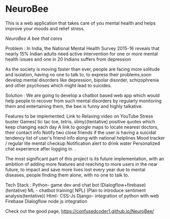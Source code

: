 # NeuroBee
This is a web application that takes care of you mental health and helps improve your moods and relief stress.

*NeuroBee
A bee that cares*


Problem :
In India, the National Mental Health Survey 2015-16 reveals that nearly 15% Indian adults need active intervention for one or more mental health issues and one in 20 Indians suffers from depression

As the society is moving faster than ever, people are facing more solitude and isolation, having no one to talk to, to express their problems,soon develop mental disorders like depression, bipolar disorder, schizophrenia and other psychoses which might lead to suicides.  


Solution :
        We are going to develop a chatbot based web app which would help people to recover from such mental disorders by regularly monitoring them and entertaining them, the bee is funny and highly talkative.




Features to be implemented:
Link to Relaxing video on YouTube 
Stress buster Games( tic tac toe, tetris, slimy)(tentative)
positive quotes which keep changing each day
A link to google maps to locate nearest doctors, their contact info
Notify two close friends if the user is having a suicidal tendency
list of user's friend info along with national helplines 
Mood tracker / regular lite mental checkup
Notification alert to drink water
Personalized chat experience after logging in.
.


The most significant part of this project is its future implementation, with an ambition of adding more features and reaching to more users in the near future, to impact and save more lives lost every year due to mental diseases, people finding them alone, with no one to talk to.


Tech Stack :
Python- game dev and chat bot (Dialogflow+firebase)(tentative)
ML - chatbot training( NPL) (Plan to introduce sentiment analysis(tentative))
Html- CSS-Js
Django- integration of python with web
Firebase 
Dialogflow node js integration


Check out the good page, https://confusedcoder1.github.io/NeuroBee/
